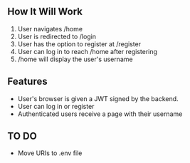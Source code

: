 ## How It Will Work
1. User navigates /home
2. User is redirected to /login
3. User has the option to register at /register
4. User can log in to reach /home after registering
5. /home will display the user's username

## Features
- User's browser is given a JWT signed by the backend. 
- User can log in or register
- Authenticated users receive a page with their username

## TO DO
- Move URIs to .env file

